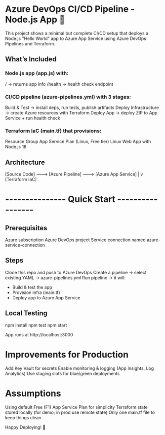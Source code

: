 # Azure DevOps CI/CD Pipeline - Node.js App 🚀 #

This project shows a minimal but complete CI/CD setup that deploys a Node.js "Hello World" app to Azure App Service using Azure DevOps Pipelines and Terraform.

##  What’s Included

### Node.js app (app.js) with:

/ → returns app info
/health → health check endpoint

### CI/CD pipeline (azure-pipelines.yml) with 3 stages:

Build & Test → install deps, run tests, publish artifacts
Deploy Infrastructure → create Azure resources with Terraform
Deploy App → deploy ZIP to App Service + run health check

### Terraform IaC (main.tf) that provisions:

Resource Group
App Service Plan (Linux, Free tier)
Linux Web App with Node.js 18

## Architecture ##

[Source Code] ---> [Azure Pipeline] ---> [Azure App Service]
                        |
                        v
                  [Terraform IaC]

# --------------- Quick Start -----------------  #

## Prerequisites ##
Azure subscription
Azure DevOps project
Service connection named azure-service-connection

## Steps ##
Clone this repo and push to Azure DevOps
Create a pipeline → select existing YAML → azure-pipelines.yml
Run pipeline → it will:
- Build & test the app
- Provision infra (main.tf)
- Deploy app to Azure App Service

## Local Testing ##
npm install
npm test
npm start

App runs at http://localhost:3000

# Improvements for Production #

Add Key Vault for secrets
Enable monitoring & logging (App Insights, Log Analytics)
Use staging slots for blue/green deployments

# Assumptions #

Using default Free (F1) App Service Plan for simplicity
Terraform state stored locally (for demo; in prod use remote state)
Only one main.tf file to keep things clean

Happy Deploying! 🎉